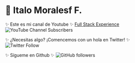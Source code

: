 # 👋 Italo Moralesf F.

✨ Este es mi canal de Youtube ✨ [Full Stack Experience](https://youtube.com/@fullstackexperience?sub_confirmation=1)
![YouTube Channel Subscribers](https://img.shields.io/youtube/channel/subscribers/UCRByhHailXC3HqWL2QrYw7w?style=social)

✨ ¿Necesitas algo? ¡Comencemos con un hola en Twitter! ✨
![Twitter Follow](https://img.shields.io/twitter/follow/italomoralesf?style=social)

✨ Sígueme en Github ✨
![GitHub followers](https://img.shields.io/github/followers/italomoralesf?style=social)
